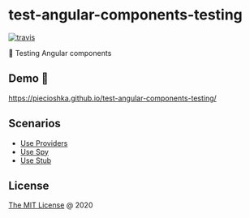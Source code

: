 # test-angular-components-testing

[![travis](https://img.shields.io/travis/piecioshka/test-angular-components-testing.svg)](https://travis-ci.org/piecioshka/test-angular-components-testing)

📒 Testing Angular components

## Demo 🎉

<https://piecioshka.github.io/test-angular-components-testing/>

## Scenarios

* [Use Providers][1]
* [Use Spy][2]
* [Use Stub][3]

[1]: https://github.com/piecioshka/test-angular-components-testing/blob/master/src/app/videos/videos.component.spec.ts#L39
[2]: https://github.com/piecioshka/test-angular-components-testing/blob/master/src/app/videos/videos.component.spec.ts#L45
[3]: https://github.com/piecioshka/test-angular-components-testing/blob/master/src/app/videos/videos.component.spec.ts#L52

## License

[The MIT License](http://piecioshka.mit-license.org) @ 2020

